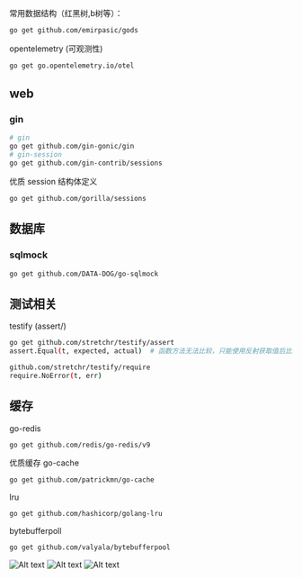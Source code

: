 常用数据结构（红黑树,b树等）：
```bash
go get github.com/emirpasic/gods
```

opentelemetry (可观测性)
```bash
go get go.opentelemetry.io/otel
```

## web 
### gin
```bash
# gin
go get github.com/gin-gonic/gin
# gin-session
go get github.com/gin-contrib/sessions
```

优质 session 结构体定义
```bash
go get github.com/gorilla/sessions
```

## 数据库
### sqlmock
```bash
go get github.com/DATA-DOG/go-sqlmock
```

## 测试相关
testify (assert/) 
```bash
go get github.com/stretchr/testify/assert
assert.Equal(t, expected, actual)  # 函数方法无法比较，只能使用反射获取值后比较

github.com/stretchr/testify/require
require.NoError(t, err)
```


## 缓存
go-redis
```bash
go get github.com/redis/go-redis/v9
```

优质缓存 go-cache
```bash
go get github.com/patrickmn/go-cache
```

lru
```bash
go get github.com/hashicorp/golang-lru
```

bytebufferpoll
```bash
go get github.com/valyala/bytebufferpool 
```
![Alt text](image.png)
![Alt text](image-2.png)
![Alt text](image-1.png)